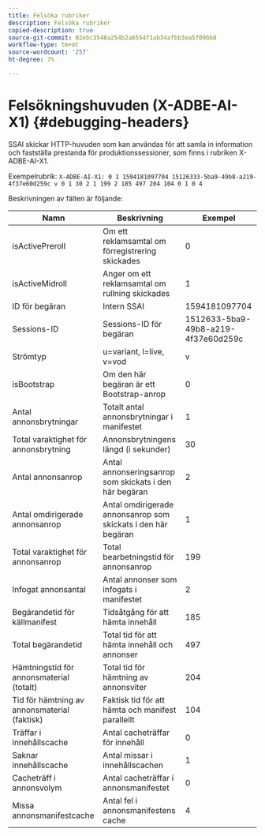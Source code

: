 ```yaml
---
title: Felsöka rubriker
description: Felsöka rubriker
copied-description: true
source-git-commit: 02ebc3548a254b2a6554f1ab34afbb3ea5f09bb8
workflow-type: tm+mt
source-wordcount: '257'
ht-degree: 7%

---
```


# Felsökningshuvuden (X-ADBE-AI-X1) {#debugging-headers}

SSAI skickar HTTP-huvuden som kan användas för att samla in information och fastställa prestanda för produktionssessioner, som finns i rubriken X-ADBE-AI-X1.

Exempelrubrik:
`X-ADBE-AI-X1: 0 1 1594181097704 15126333-5ba9-49b8-a219-4f37e60d259c v 0 1 30 2 1 199 2 185 497 204 104 0 1 0 4`

Beskrivningen av fälten är följande:

| Namn | Beskrivning | Exempel |
|--- |--- |--- |
| isActivePreroll | Om ett reklamsamtal om förregistrering skickades | 0 |
| isActiveMidroll | Anger om ett reklamsamtal om rullning skickades | 1 |
| ID för begäran | Intern SSAI | 1594181097704 |
| Sessions-ID | Sessions-ID för begäran | 1512633-5ba9-49b8-a219-4f37e60d259c |
| Strömtyp | u=variant, l=live, v=vod | v |
| isBootstrap | Om den här begäran är ett Bootstrap-anrop | 0 |
| Antal annonsbrytningar | Totalt antal annonsbrytningar i manifestet | 1 |
| Total varaktighet för annonsbrytning | Annonsbrytningens längd (i sekunder) | 30 |
| Antal annonsanrop | Antal annonseringsanrop som skickats i den här begäran | 2 |
| Antal omdirigerade annonsanrop | Antal omdirigerade annonsanrop som skickats i den här begäran | 1 |
| Total varaktighet för annonsanrop | Total bearbetningstid för annonsanrop | 199 |
| Infogat annonsantal | Antal annonser som infogats i manifestet | 2 |
| Begärandetid för källmanifest | Tidsåtgång för att hämta innehåll | 185 |
| Total begärandetid | Total tid för att hämta innehåll och annonser | 497 |
| Hämtningstid för annonsmaterial (totalt) | Total tid för hämtning av annonsviter | 204 |
| Tid för hämtning av annonsmaterial (faktisk) | Faktisk tid för att hämta och manifest parallellt | 104 |
| Träffar i innehållscache | Antal cacheträffar för innehåll | 0 |
| Saknar innehållscache | Antal missar i innehållscachen | 1 |
| Cacheträff i annonsvolym | Antal cacheträffar i annonsmanifestet | 0 |
| Missa annonsmanifestcache | Antal fel i annonsmanifestens cache | 4 |
